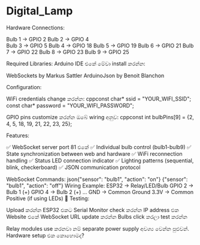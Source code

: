 # Digital_Lamp
Hardware Connections:

Bulb 1  → GPIO 2
Bulb 2  → GPIO 4  
Bulb 3  → GPIO 5
Bulb 4  → GPIO 18
Bulb 5  → GPIO 19
Bulb 6  → GPIO 21
Bulb 7  → GPIO 22
Bulb 8  → GPIO 23
Bulb 9  → GPIO 25



Required Libraries:
Arduino IDE එකේ මේවා install කරන්න:

WebSockets by Markus Sattler
ArduinoJson by Benoit Blanchon

Configuration:

WiFi credentials change කරන්න:
cppconst char* ssid = "YOUR_WIFI_SSID";
const char* password = "YOUR_WIFI_PASSWORD";

GPIO pins customize කරන්න ඔබේ wiring අනුව:
cppconst int bulbPins[9] = {2, 4, 5, 18, 19, 21, 22, 23, 25};


Features:

✅ WebSocket server port 81 එකේ
✅ Individual bulb control (bulb1-bulb9)
✅ State synchronization between web and hardware
✅ WiFi reconnection handling
✅ Status LED connection indicator
✅ Lighting patterns (sequential, blink, checkerboard)
✅ JSON communication protocol

WebSocket Commands:
json{"sensor": "bulb1", "action": "on"}
{"sensor": "bulb1", "action": "off"}
Wiring Example:
ESP32 → Relay/LED/Bulb
GPIO 2  → Bulb 1 (+)
GPIO 4  → Bulb 2 (+)
...
GND     → Common Ground
3.3V    → Common Positive (if using LEDs)
📱 Testing:

Upload කරන්න ESP32 එකට
Serial Monitor check කරන්න IP address එක
Website එකේ WebSocket URL update කරන්න
Bulbs click කරලා test කරන්න

Relay modules use කරනවා නම් separate power supply අවශ්‍ය වෙන්න පුළුවන්. Hardware setup එක කොහොමද?